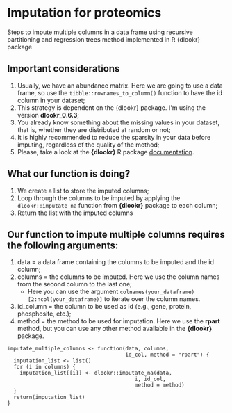 # Imputation for proteomics
Steps to impute multiple columns in a data frame using recursive partitioning and regression trees method implemented in R {dlookr} package

## Important considerations
1. Usually, we have an abundance matrix. Here we are going to use a data frame, so use the `tibble::rownames_to_column()` function to have the id column in your dataset;
2. This strategy is dependent on the {dlookr} package. I'm using the version **dlookr_0.6.3**;
3. You already know something about the missing values in your dataset, that is, whether they are distributed at random or not;
4. It is highly recommended to reduce the sparsity in your data before imputing, regardless of the quality of the method;
5. Please, take a look at the **{dlookr}** R package [documentation](https://choonghyunryu.github.io/dlookr/).

## What our function is doing?
1. We create a list to store the imputed columns;
2. Loop through the columns to be imputed by applying the `dlookr::imputate_na` function from **{dlookr}** package to each column;
3. Return the list with the imputed columns

## Our function to impute multiple columns requires the following arguments:
1. data = a data frame containing the columns to be imputed and the id column;
2. columns = the columns to be imputed. Here we use the column names from the second column to the last one;
   - Here you can use the argument `colnames(your_dataframe)[2:ncol(your_dataframe)]` to iterate over the column names.
4. id_column = the column to be used as id (e.g., gene, protein, phosphosite, etc.);
5. method = the method to be used for imputation. Here we use the **rpart** method, but you can use any other method available in the **{dlookr}** package.

```
imputate_multiple_columns <- function(data, columns,
                                      id_col, method = "rpart") {
  imputation_list <- list()
  for (i in columns) {
    imputation_list[[i]] <- dlookr::imputate_na(data,
                                         i, id_col,
                                         method = method)
  }
  return(imputation_list)
}
```

